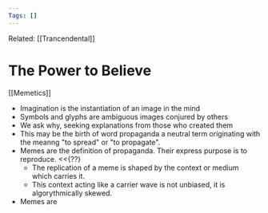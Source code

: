 ```yaml
---
Tags: []
---
```

Related: [[Trancendental]]
# The Power to Believe
[[Memetics]]
- Imagination is the instantiation of an image in the mind
- Symbols and glyphs are ambiguous images conjured by others
- We ask why, seeking explanations from those who created them
- This may be the birth of word propaganda a neutral term originating with the meanng "to spread" or "to propagate".
- Memes are the definition of propaganda. Their express purpose is to reproduce. <<{??}
	- The replication of a meme is shaped by the context or medium 		which carries it. 
	- This context acting like a carrier wave is not unbiased, it is algorythmically skewed. 
- Memes are 